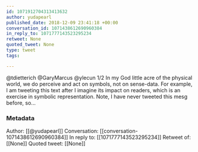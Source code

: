 ```yaml
---
id: 1071912704313413632
author: yudapearl
published_date: 2018-12-09 23:41:18 +00:00
conversation_id: 1071438612690960384
in_reply_to: 1071777143523295234
retweet: None
quoted_tweet: None
type: tweet
tags:

---
```


@tdietterich @GaryMarcus @ylecun 1/2 In my God little acre of the physical world, we do perceive and act on symbols, not on sense-data. For example, I am tweeting this text after I imagine its impact on readers, which is an exercise in symbolic representation. Note, I have never tweeted this mesg before, so...

### Metadata

Author: [[@yudapearl]]
Conversation: [[conversation-1071438612690960384]]
In reply to: [[1071777143523295234]]
Retweet of: [[None]]
Quoted tweet: [[None]]
